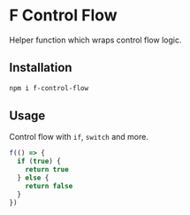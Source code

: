# F Control Flow

Helper function which wraps control flow logic.

## Installation

```sh
npm i f-control-flow
```

## Usage

Control flow with `if`, `switch` and more.

```ts
f(() => {
  if (true) {
    return true
  } else {
    return false
  }
})
```
